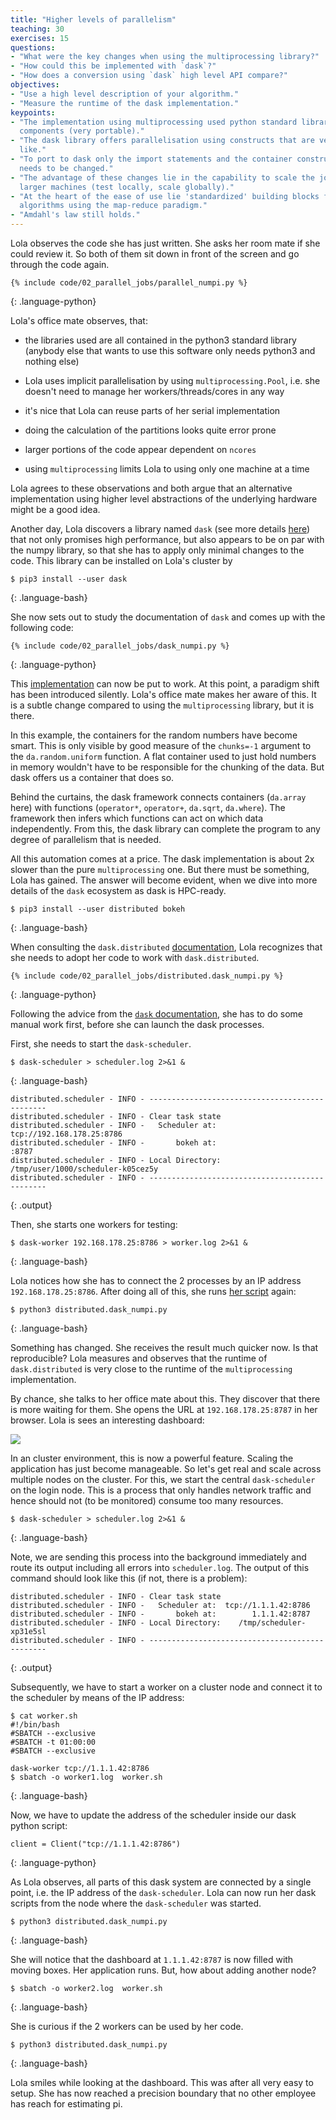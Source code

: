 ```yaml
---
title: "Higher levels of parallelism"
teaching: 30
exercises: 15
questions:
- "What were the key changes when using the multiprocessing library?"
- "How could this be implemented with `dask`?"
- "How does a conversion using `dask` high level API compare?"
objectives:
- "Use a high level description of your algorithm."
- "Measure the runtime of the dask implementation."
keypoints:
- "The implementation using multiprocessing used python standard library
  components (very portable)."
- "The dask library offers parallelisation using constructs that are very numpy
  like."
- "To port to dask only the import statements and the container construction
  needs to be changed."
- "The advantage of these changes lie in the capability to scale the job to
  larger machines (test locally, scale globally)."
- "At the heart of the ease of use lie 'standardized' building blocks for
  algorithms using the map-reduce paradigm."
- "Amdahl's law still holds."
---
```


Lola observes the code she has just written. She asks her room mate if she
could review it. So both of them sit down in front of the screen and go through
the code again.

~~~
{% include code/02_parallel_jobs/parallel_numpi.py %}
~~~
{: .language-python}

Lola's office mate observes, that:

- the libraries used are all contained in the python3 standard library (anybody
else that wants to use this software only needs python3 and nothing else)

- Lola uses implicit parallelisation by using `multiprocessing.Pool`, i.e. she
  doesn't need to manage her workers/threads/cores in any way

- it's nice that Lola can reuse parts of her serial implementation

- doing the calculation of the partitions looks quite error prone

- larger portions of the code appear dependent on `ncores`

- using `multiprocessing` limits Lola to using only one machine at a time

Lola agrees to these observations and both argue that an alternative
implementation using higher level abstractions of the underlying hardware might
be a good idea.

Another day, Lola discovers a library named `dask` (see more details
[here](https://docs.dask.org/en/latest/)) that not only promises high
performance, but also appears to be on par with the numpy library, so that she
has to apply only minimal changes to the code. This library can be installed on
Lola's cluster by

~~~
$ pip3 install --user dask
~~~
{: .language-bash}

She now sets out to study the documentation of `dask` and comes up with the
following code:

~~~
{% include code/02_parallel_jobs/dask_numpi.py %}
~~~
{: .language-python}

This [implementation]({{page.root}}/code/02_parallel_jobs/dask_numpi.py) can
now be put to work. At this point, a paradigm shift has been introduced
silently. Lola's office mate makes her aware of this. It is a subtle change
compared to using the `multiprocessing` library, but it is there.

In this example, the containers for the random numbers have become smart. This
is only visible by good measure of the `chunks=-1` argument to the
`da.random.uniform` function. A flat container used to just hold numbers in
memory wouldn't have to be responsible for the chunking of the data. But dask
offers us a container that does so.

Behind the curtains, the dask framework connects containers (`da.array` here)
with functions (`operator*`, `operator+`, `da.sqrt`, `da.where`). The framework
then infers which functions can act on which data independently. From this, the
dask library can complete the program to any degree of parallelism that is
needed.

All this automation comes at a price. The dask implementation is about 2x
slower than the pure `multiprocessing` one. But there must be something, Lola
has gained. The answer will become evident, when we dive into more details of
the `dask` ecosystem as dask is HPC-ready.

~~~
$ pip3 install --user distributed bokeh
~~~
{: .language-bash}

When consulting the `dask.distributed`
[documentation](https://distributed.dask.org/en/latest/index.html), Lola
recognizes that she needs to adopt her code to work with `dask.distributed`.

~~~
{% include code/02_parallel_jobs/distributed.dask_numpi.py %}
~~~
{: .language-python}

Following the advice from the [`dask` documentation](
https://distributed.dask.org/en/latest/quickstart.html#setup-dask-distributed-the-hard-way),
she has to do some manual work first, before she can launch the dask processes.

First, she needs to start the `dask-scheduler`.

~~~
$ dask-scheduler > scheduler.log 2>&1 &
~~~
{: .language-bash}

~~~
distributed.scheduler - INFO - -----------------------------------------------
distributed.scheduler - INFO - Clear task state
distributed.scheduler - INFO -   Scheduler at: tcp://192.168.178.25:8786
distributed.scheduler - INFO -       bokeh at:                     :8787
distributed.scheduler - INFO - Local Directory: /tmp/user/1000/scheduler-k05cez5y
distributed.scheduler - INFO - -----------------------------------------------
~~~
{: .output}

Then, she starts one workers for testing:

~~~
$ dask-worker 192.168.178.25:8786 > worker.log 2>&1 &
~~~
{: .language-bash}

Lola notices how she has to connect the 2 processes by an IP address
`192.168.178.25:8786`. After doing all of this, she runs [her
script]({{page.root}}/code/02_parallel_jobs/distributed.dask_numpi.py) again:

~~~
$ python3 distributed.dask_numpi.py
~~~
{: .language-bash}

Something has changed. She receives the result much quicker now. Is that
reproducible? Lola measures and observes that the runtime of `dask.distributed`
is very close to the runtime of the `multiprocessing` implementation.

By chance, she talks to her office mate about this. They discover that there is
more waiting for them. She opens the URL at `192.168.178.25:8787` in her
browser. Lola is sees an interesting dashboard:

![]({{page.root}}/fig/dask-dashboard_1024px.png)

In an cluster environment, this is now a powerful feature. Scaling the
application has just become manageable. So let's get real and scale across
multiple nodes on the cluster. For this, we start the central `dask-scheduler`
on the login node. This is a process that only handles network traffic and
hence should not (to be monitored) consume too many resources.

~~~
$ dask-scheduler > scheduler.log 2>&1 &
~~~
{: .language-bash}

Note, we are sending this process into the background immediately and route its
output including all errors into `scheduler.log`. The output of this command
should look like this (if not, there is a problem):

~~~
distributed.scheduler - INFO - Clear task state
distributed.scheduler - INFO -   Scheduler at:  tcp://1.1.1.42:8786
distributed.scheduler - INFO -       bokeh at:        1.1.1.42:8787
distributed.scheduler - INFO - Local Directory:    /tmp/scheduler-xp31e5sl
distributed.scheduler - INFO - -----------------------------------------------
~~~
{: .output}

Subsequently, we have to start a worker on a cluster node and connect it to the
scheduler by means of the IP address:

~~~
$ cat worker.sh
#!/bin/bash
#SBATCH --exclusive
#SBATCH -t 01:00:00
#SBATCH --exclusive

dask-worker tcp://1.1.1.42:8786
$ sbatch -o worker1.log  worker.sh
~~~
{: .language-bash}

Now, we have to update the address of the scheduler inside our dask python
script:

~~~
client = Client("tcp://1.1.1.42:8786")
~~~
{: .language-python}

As Lola observes, all parts of this dask system are connected by a single
point, i.e. the IP address of the `dask-scheduler`. Lola can now run her dask
scripts from the node where the `dask-scheduler` was started.

~~~
$ python3 distributed.dask_numpi.py
~~~
{: .language-bash}

She will notice that the dashboard at `1.1.1.42:8787` is now filled with moving
boxes. Her application runs. But, how about adding another node?

~~~
$ sbatch -o worker2.log  worker.sh
~~~
{: .language-bash}

She is curious if the 2 workers can be used by her code.

~~~
$ python3 distributed.dask_numpi.py
~~~
{: .language-bash}

Lola smiles while looking at the dashboard. This was after all very easy to
setup. She has now reached a precision boundary that no other employee has
reach for estimating pi.
